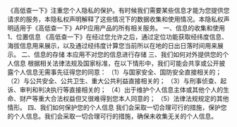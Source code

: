 《高低查一下》注重您个人隐私的保护。有时候我们需要某些信息才能为您提供您请求的服务，本隐私权声明解释了这些情况下的数据收集和使用情况。本隐私权声明适用于《高低查一下》APP应用产品的所有相关服务。
一、信息的收集和使用
1、位置信息
《高低查一下》在经过您允许之后，通过定位功能获取经纬度信息、海拔信息用来展示，以及通过经纬度计算您当前所以在地的日出日落时间用来展示。
二、信息的存储
本应用不对您的信息进行存储
三、我们如何对外提供您的个人信息
根据相关法律法规及国家标准，在以下情形中，我们可能会共享或公开披露个人信息无需事先征得您的同意： （1）与国家安全、国防安全直接相关的； （2）与公共安全、公共卫生、重大公共利益直接相关的； （3）与刑事侦查、起诉、审判和判决执行等直接相关的； （4）出于维护个人信息主体或其他个人的生命、财产等重大合法权益但又很难得到您本人同意的； （5）法律法规规定的其他情形。
四、我们如何保护您的个人信息
我们会采取一切合理可行的措施，保护您的个人信息。我们会采取一切合理可行的措施，确保未收集无关的个人信息。
